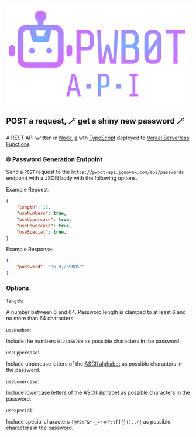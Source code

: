 ![](images/logo.svg)

## POST a request, 🪄 get a shiny new password 🪄

A REST API written in [Node.js](https://nodejs.org/en) wth [TypeScript](https://www.typescriptlang.org/) deployed to [Vercel Serverless Functions](https://vercel.com/docs/concepts/functions/serverless-functions)


### 🌐 Password Generation Endpoint

Send a `POST` request to the `https://pwbot-api.jgnovak.com/api/passwords` endpoint with a JSON body with the following options.

Example Request:

```json
{
    "length": 12,
    "useNumbers": true,
    "useUppercase": true,
    "useLowercase": true,
    "useSpecial": true,
}
```

Example Response:

```json
{
    "password": "8p,d;/n9HDS^"
}
```

### Options

`length`: 

A number between 6 and 64. Password length is clamped to at least 6 and no more than 64 characters.

`useNumber`: 

Include the numbers `0123456789` as possible characters in the password.

`useUppercase`: 

Include uppercase letters of the [ASCII alphabet](https://en.wikipedia.org/wiki/ASCII) as possible characters in the password.

`useLowercase`: 

Include lowercase letters of the [ASCII alphabet](https://en.wikipedia.org/wiki/ASCII) as possible characters in the password.

`useSpecial`: 

Include special characters `!@#$%^&*-_=+<>?;:[]{}(),./|` as possible characters in the password.


